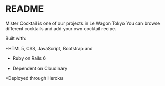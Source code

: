 # README

Mister Cocktail is one of our projects in Le Wagon Tokyo 
You can browse different cocktails and add your own cocktail recipe. 

Built with:

*HTML5, CSS, JavaScript, Bootstrap and  
* Ruby on Rails 6

* Dependent on Cloudinary

*Deployed through Heroku 


